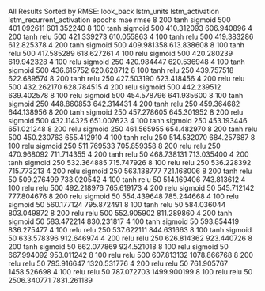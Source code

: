 All Results Sorted by RMSE:
 look_back  lstm_units lstm_activation lstm_recurrent_activation  epochs         mae        rmse
         8         200            tanh                   sigmoid     500  401.092611  601.352240
         8         100            tanh                   sigmoid     500  410.312093  606.940896
         4         200            tanh                      relu     500  421.339273  610.055863
         4         100            tanh                      relu     500  419.383286  612.825378
         4         200            tanh                   sigmoid     500  409.981358  613.838608
         8         100            tanh                      relu     500  417.585289  618.627261
         4         100            relu                   sigmoid     500  420.280239  619.942328
         4         100            relu                   sigmoid     250  420.984447  620.536948
         4         100            tanh                   sigmoid     500  436.615752  620.628712
         8         100            tanh                      relu     250  439.757518  622.689574
         8         200            tanh                      relu     250  427.503190  623.418456
         4         200            relu                      relu     500  432.262170  628.784515
         4         200            relu                   sigmoid     500  442.239512  639.402578
         8         100            relu                   sigmoid     500  454.578796  641.935600
         8         100            tanh                   sigmoid     250  448.860853  642.314431
         4         200            tanh                      relu     250  459.364682  644.138956
         8         200            tanh                   sigmoid     250  457.278605  645.301952
         8         200            relu                   sigmoid     500  432.114325  651.007623
         4         100            tanh                   sigmoid     250  453.193446  651.021248
         8         200            relu                   sigmoid     250  461.565955  654.482970
         8         200            tanh                      relu     500  450.230763  655.412910
         4         100            tanh                      relu     250  514.532070  684.257687
         8         100            relu                   sigmoid     250  511.769533  705.859358
         8         200            relu                      relu     250  470.968092  711.714355
         4         200            tanh                      relu      50  468.738131  713.035400
         4         200            tanh                   sigmoid     250  532.364885  715.747926
         8         100            relu                      relu     250  536.228392  715.773213
         4         200            relu                   sigmoid     250  563.138777  721.168006
         8         200            tanh                      relu      50  509.276499  733.020542
         4         100            tanh                      relu      50  514.169406  743.813612
         4         100            relu                      relu     500  492.218976  765.619173
         4         200            relu                   sigmoid      50  545.712142  777.804676
         8         200            relu                   sigmoid      50  554.439648  785.244668
         4         100            relu                   sigmoid      50  560.177124  795.872491
         8         100            tanh                      relu      50  584.036044  803.049872
         8         200            relu                      relu     500  552.905902  811.289860
         4         200            tanh                   sigmoid      50  583.472214  830.231817
         4         100            tanh                   sigmoid      50  593.854419  836.275477
         4         100            relu                      relu     250  537.622111  844.631663
         8         100            tanh                   sigmoid      50  633.578396  912.646974
         4         200            relu                      relu     250  626.814362  923.440726
         8         200            tanh                   sigmoid      50  662.077869  924.521018
         8         100            relu                   sigmoid      50  667.994092  953.011242
         8         100            relu                      relu     500  607.813132 1078.866768
         8         200            relu                      relu      50  795.916647 1320.531776
         4         200            relu                      relu      50  761.905767 1458.526698
         4         100            relu                      relu      50  787.072703 1499.900199
         8         100            relu                      relu      50 2506.340771 7831.261189